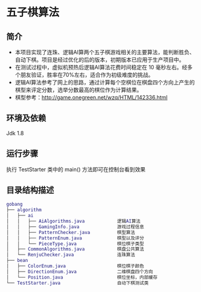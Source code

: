 五子棋算法
===
## 简介
* 本项目实现了连珠、逻辑AI算两个五子棋游戏相关的主要算法，能判断胜负、自动下棋。项目是经过优化的后的版本，初期版本已应用于生产项目中。
* 在测试过程中，虚拟机预热后逻辑AI算法花费时间稳定在 10 毫秒左右。经多个朋友验证，胜率在70%左右，适合作为初级难度的挑战。
* 逻辑AI算法参考了网上的思路，通过计算每个空棋位在棋盘四个方向上产生的棋型来评定分数，选举分数最高的棋位作为计算结果。
* 棋型参考：<http://game.onegreen.net/wzq/HTML/142336.html>
## 环境及依赖
Jdk 1.8
## 运行步骤
执行 TestStarter 类中的 main() 方法即可在控制台看到效果
## 目录结构描述
``` lua
gobang
├── algorithm
│   ├── ai
│   │   ├── AiAlgorithms.java            逻辑AI算法
│   │   ├── GamingInfo.java              游戏过程信息
│   │   ├── PatternChecker.java          棋型算法
│   │   ├── PatternEnum.java             棋型以及评分
│   │   └── PieceType.java               棋位棋子类型
│   ├── CommonAlgorithms.java            棋盘公共算法
│   └── RenjuChecker.java                连珠算法
├── bean
│   ├── ColorEnum.java                   棋位棋子颜色
│   ├── DirectionEnum.java               二维棋盘四个方向
│   └── Position.java                    棋位坐标，内部缓存
└── TestStarter.java                     自动下棋测试类
```
